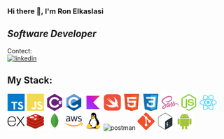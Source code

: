 
  
  ### Hi there 🙌, I'm Ron Elkaslasi
   ## *Software Developer*
   
Contect: <br/>
<a href="https://www.linkedin.com/in/ron-elkaslasi/"><img src="https://upload.wikimedia.org/wikipedia/commons/c/ca/LinkedIn_logo_initials.png" alt="linkedin" width="40"/></a>



    
<!--
**RonElkaslasi/RonElkaslasi** is a ✨ _special_ ✨ repository because its `README.md` (this file) appears on your GitHub profile.

Here are some ideas to get you started:

- 🔭 I’m currently working on ...
- 🌱 I’m currently learning ...
- 👯 I’m looking to collaborate on ...
- 🤔 I’m looking for help with ...
- 💬 Ask me about ...
- 📫 How to reach me: ...
- 😄 Pronouns: ...
- ⚡ Fun fact: ...
-->
## My Stack:
   <div>
    <img src="https://github.com/devicons/devicon/blob/master/icons/typescript/typescript-original.svg?short_path=e1db5f1" width="40" alt="typescript"/>
    <img src="https://github.com/devicons/devicon/blob/master/icons/javascript/javascript-plain.svg" width="40" alt="javascript"/>
    <img src="https://github.com/devicons/devicon/blob/master/icons/csharp/csharp-plain.svg" width="40" alt="Csharp"/>
     <img src="https://github.com/devicons/devicon/blob/master/icons/c/c-original.svg" width="40" alt="C"/>
    <img src="https://github.com/devicons/devicon/blob/master/icons/kotlin/kotlin-original.svg" width="40" alt="kotlin"/>
    <img src="https://github.com/devicons/devicon/blob/master/icons/swift/swift-original.svg" width="40" alt="swift"/>
    <img src="https://github.com/devicons/devicon/blob/master/icons/html5/html5-original.svg" width="40" alt="html"/>
    <img src="https://github.com/devicons/devicon/blob/master/icons/css3/css3-original.svg" width="40" alt="css"/>
    <img src="https://github.com/devicons/devicon/blob/master/icons/sass/sass-original.svg" width="40" alt="sass"/>
    <img src="https://github.com/devicons/devicon/blob/master/icons/nodejs/nodejs-original.svg" width="40" alt="nodejs"/>
    <img src="https://github.com/devicons/devicon/blob/master/icons/react/react-original.svg" width="40" alt="reactjs"/>
    <img src="https://github.com/devicons/devicon/blob/master/icons/express/express-original.svg" width="40" alt="express"/>
    <img src="https://github.com/devicons/devicon/blob/master/icons/redis/redis-original.svg" width="40" alt="redis"/>
    <img src="https://github.com/devicons/devicon/blob/master/icons/mongodb/mongodb-original.svg" width="40" alt="mongo"/>
    <img src="https://github.com/devicons/devicon/blob/master/icons/amazonwebservices/amazonwebservices-original-wordmark.svg" width="40" alt="amazon"/>
    <img src="https://github.com/devicons/devicon/blob/master/icons/linux/linux-original.svg" width="40" alt="linux"/>
    <img src="https://github.com/RonElkaslasi/RonElkaslasi/assets/86993331/ea636c49-86d1-4b2f-a29a-eac31f9e84d6" width="40" alt="postman"/>
    <img src="https://github.com/devicons/devicon/blob/master/icons/git/git-original.svg" width="40" alt="git"/>
    <img src="https://github.com/devicons/devicon/blob/master/icons/bash/bash-original.svg" width="40" alt="bash"/>
    <img src="https://github.com/devicons/devicon/blob/master/icons/android/android-original.svg" width="40" alt="android"/>
  </div>
